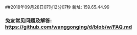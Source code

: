 ##2018年09月28日07时12分07秒 新址: 159.65.44.99
### 兔友常见问题及解答: https://github.com/wanggonging/d/blob/w/FAQ.md
